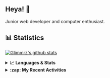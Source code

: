 ## Heya! 👋

Junior web developer and computer enthusiast.

## 📊 Statistics

[![Glimmrz's github stats](https://github-readme-stats.vercel.app/api?username=glimmrz&theme=dark&count_private=true)](https://github.com/anuraghazra/github-readme-stats)

<details>
  <summary><strong>📈 Languages & Stats</strong></summary>
  <img src="https://github-readme-stats.vercel.app/api?username=bunningss&show_icons=true&theme=dark&hide_border=true"
       alt="Tayef's GitHub stats" />
  <img src="https://github-readme-stats.vercel.app/api/top-langs/?username=bunningss&show_icons=true&theme=dark&hide_border=true&layout=compact&langs_count=10"
       alt="Tayef's Top GitHub Languages" />
</details>

<details>
<summary><strong> :zap: My Recent Activities </strong></summary>

<!-- ACTIVITY-LIST:START -->
- [glimmrz created a branch master in glimmrz/ibrahim_bhai](https://github.com/glimmrz/ibrahim_bhai/compare/master)
- [glimmrz created a repository glimmrz/ibrahim_bhai](https://github.com/glimmrz/ibrahim_bhai//)
- [glimmrz pushed to master in glimmrz/ibrahim_bhai](https://github.com/glimmrz/ibrahim_bhai/compare/485d8b3dae...2ab148fb99)
- [glimmrz created a branch master in glimmrz/ibrahim_bhai](https://github.com/glimmrz/ibrahim_bhai/compare/master)
- [glimmrz created a repository glimmrz/ibrahim_bhai](https://github.com/glimmrz/ibrahim_bhai//)
<!-- ACTIVITY-LIST:END -->

</details>
